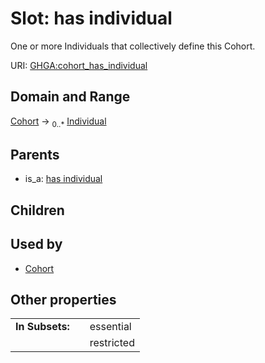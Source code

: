
# Slot: has individual


One or more Individuals that collectively define this Cohort.

URI: [GHGA:cohort_has_individual](https://w3id.org/GHGA/cohort_has_individual)


## Domain and Range

[Cohort](Cohort.md) &#8594;  <sub>0..\*</sub> [Individual](Individual.md)

## Parents

 *  is_a: [has individual](has_individual.md)

## Children


## Used by

 * [Cohort](Cohort.md)

## Other properties

|  |  |  |
| --- | --- | --- |
| **In Subsets:** | | essential |
|  | | restricted |

